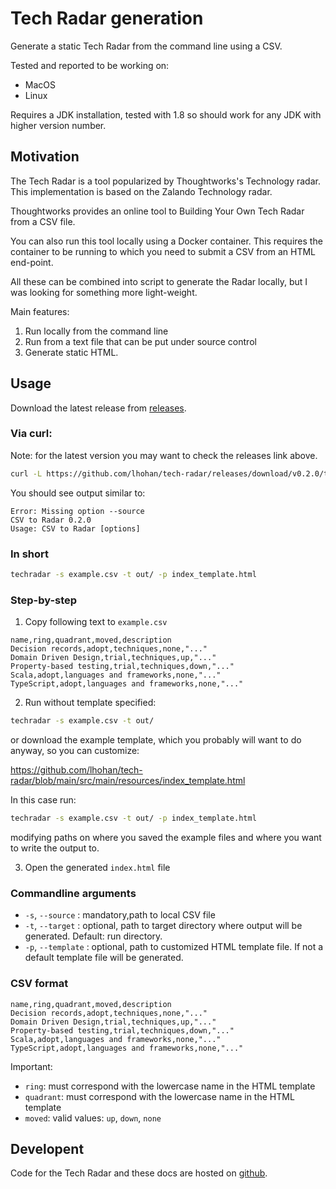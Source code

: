# Tech Radar generation

Generate a static Tech Radar from the command line using a CSV.  

Tested and reported to be working on:

- MacOS
- Linux

Requires a JDK installation, tested with 1.8 so should work for any JDK with higher version number.

## Motivation

The Tech Radar is a tool popularized by Thoughtworks's Technology radar. This implementation is based on the Zalando Technology radar.

Thoughtworks provides an online tool to Building Your Own Tech Radar from a CSV file.

You can also run this tool locally using a Docker container. This requires the container to be running to which you need to submit a CSV from an HTML end-point.

All these can be combined into script to generate the Radar locally, but I was looking for something more light-weight.

Main features:

1. Run locally from the command line 
1. Run from a text file that can be put under source control
1. Generate static HTML.

## Usage

Download the latest release from [releases](https://github.com/lhohan/tech-radar/releases). 

### Via curl:

Note: for the latest version you may want to check the releases link above.

```bash
curl -L https://github.com/lhohan/tech-radar/releases/download/v0.2.0/techradar > techradar && chmod +x techradar  && ./techradar
```

You should see output similar to:

```
Error: Missing option --source
CSV to Radar 0.2.0
Usage: CSV to Radar [options]

```

### In short

```bash
techradar -s example.csv -t out/ -p index_template.html
```

### Step-by-step

1. Copy following text to `example.csv`

```
name,ring,quadrant,moved,description
Decision records,adopt,techniques,none,"..."
Domain Driven Design,trial,techniques,up,"..."
Property-based testing,trial,techniques,down,"..."
Scala,adopt,languages and frameworks,none,"..."
TypeScript,adopt,languages and frameworks,none,"..."
```

2. Run without template specified:

```bash
techradar -s example.csv -t out/
```
or download the example template, which you probably will want to do anyway, so you can customize:

https://github.com/lhohan/tech-radar/blob/main/src/main/resources/index_template.html

In this case run:

```bash
techradar -s example.csv -t out/ -p index_template.html
```

modifying paths on where you saved the example files and where you want to write the output to.

3. Open the generated `index.html` file

### Commandline  arguments

- `-s`, `--source` : mandatory,path to local CSV file
- `-t`, `--target` : optional, path to target directory where output will be generated. Default: run directory.
- `-p`, `--template` : optional, path to customized HTML template file. If not a default template file will be generated. 


### CSV format

```
name,ring,quadrant,moved,description
Decision records,adopt,techniques,none,"..."
Domain Driven Design,trial,techniques,up,"..."
Property-based testing,trial,techniques,down,"..."
Scala,adopt,languages and frameworks,none,"..."
TypeScript,adopt,languages and frameworks,none,"..."
```

Important:

- `ring`: must correspond with the lowercase name in the HTML template
- `quadrant`: must correspond with the lowercase name in the HTML template
- `moved`: valid values: `up`, `down`, `none`

## Developent

Code for the Tech Radar and these docs are hosted on [github](https://github.com/lhohan/tech-radar).
